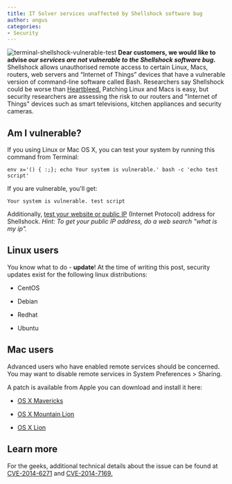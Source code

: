 ```yaml
---
title: IT Solver services unaffected by Shellshock software bug
author: angus
categories:
- Security
---
```


![terminal-shellshock-vulnerable-test](/assets/images/terminal-shellshock-vulnerable-test.jpg)
**Dear customers, we would like to advise _our services are not vulnerable to the Shellshock software bug_.**
Shellshock allows unauthorised remote access to certain Linux, Macs, routers, web servers and “Internet of Things” devices that have a vulnerable version of command-line software called Bash. Researchers say Shellshock could be worse than [Heartbleed.](https://en.wikipedia.org/wiki/Heartbleed) Patching Linux and Macs is easy, but security researchers are assessing the risk to our routers and "Internet of Things" devices such as smart televisions, kitchen appliances and security cameras.


## Am I vulnerable?


If you using Linux or Mac OS X, you can test your system by running this command from Terminal:


    env x='() { :;}; echo Your system is vulnerable.' bash -c 'echo test script'


If you are vulnerable, you'll get:


    Your system is vulnerable. test script


Additionally, [test your website or public IP](https://bashsmash.ccsir.org/) (Internet Protocol) address for Shellshock.
_Hint: To get your public IP address, do a web search "what is my ip"._


## Linux users


You know what to do - **update**! At the time of writing this post, security updates exist for the following linux distributions:




  * CentOS


  * Debian


  * Redhat


  * Ubuntu




## Mac users


Advanced users who have enabled remote services should be concerned. You may want to disable remote services in System Preferences > Sharing.

A patch is available from Apple you can download and install it here:




  * [OS X Mavericks](https://support.apple.com/kb/DL1769?viewlocale=en_US&locale=en_US)


  * [OS X Mountain Lion](https://support.apple.com/kb/DL1768)


  * [OS X Lion](https://support.apple.com/kb/DL1767)




## Learn more


For the geeks, additional technical details about the issue can be found at [CVE-2014-6271](https://web.nvd.nist.gov/view/vuln/detail?vulnId=CVE-2014-6271) and [CVE-2014-7169.](https://web.nvd.nist.gov/view/vuln/detail?vulnId=CVE-2014-7169)
